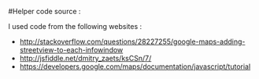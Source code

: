 #Helper code source :

I used code from the following websites :

- http://stackoverflow.com/questions/28227255/google-maps-adding-streetview-to-each-infowindow
- http://jsfiddle.net/dmitry_zaets/ksCSn/7/
- https://developers.google.com/maps/documentation/javascript/tutorial
